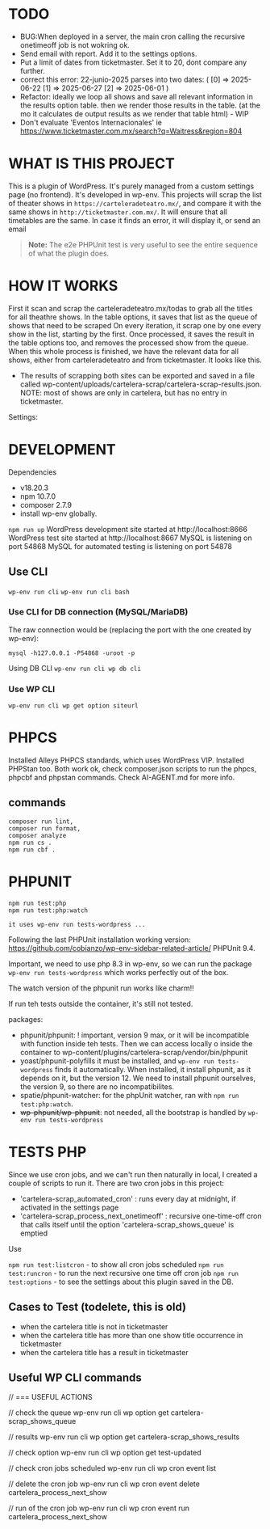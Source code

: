 TODO
===

- BUG:When deployed in a server, the main cron calling the recursive onetimeoff job is not wokring ok.
- Send email with report. Add it to the settings options.
- Put a limit of dates from ticketmaster. Set it to 20, dont compare any further.
- correct this error: 22-junio-2025 parses into two dates:
(
    [0] => 2025-06-22
    [1] => 2025-06-27
    [2] => 2025-06-01
)
- Refactor: ideally we loop all shows and save all relevant information in the results option table.
then we render those results in the table. (at the mo it calculates de output results as we render that table html) - WIP
- Don't evaluate 'Eventos Internacionales' ie https://www.ticketmaster.com.mx/search?q=Waitress&region=804

WHAT IS THIS PROJECT
===

This is a plugin of WordPress. It's purely managed from a custom settings page (no frontend).
It's developed in wp-env.
This projects will scrap the list of theater shows in `https://carteleradeteatro.mx/`,
and compare it with the same shows in `http://ticketmaster.com.mx/`.
It will ensure that all timetables are the same.
In case it finds an error, it will display it, or send an email

> **Note:** The e2e PHPUnit test is very useful to see the entire sequence of what the plugin does.

HOW IT WORKS
===

First it scan and scrap the carteleradeteatro.mx/todas to grab all the titles for all theathre shows.
In the table options, it saves that list as the queue of shows that need to be scraped
On every iteration, it scrap one by one every show in the list, starting by the first.
Once processed, it saves the result in the table options too, and removes the processed show from the queue.
When this whole process is finished, we have the relevant data for all shows, either from
carteleradeteatro and from ticketmaster. It looks like this.

- The results of scrapping both sites can be exported and saved in a file called wp-content/uploads/cartelera-scrap/cartelera-scrap-results.json.
NOTE: most of shows are only in cartelera, but has no entry in ticketmaster.

Settings:



DEVELOPMENT
===
Dependencies
- v18.20.3
- npm 10.7.0
- composer 2.7.9
- install wp-env globally.

`npm run up`
WordPress development site started at http://localhost:8666
WordPress test site started at http://localhost:8667
MySQL is listening on port 54868
MySQL for automated testing is listening on port 54878

## Use CLI

`wp-env run cli`
`wp-env run cli bash`

### Use CLI for DB connection (MySQL/MariaDB)

The raw connection would be (replacing the port with the one created by wp-env):

`mysql -h127.0.0.1 -P54868 -uroot -p`

Using DB CLI
`wp-env run cli wp db cli`

### Use WP CLI

`wp-env run cli wp get option siteurl`


PHPCS
===
Installed Alleys PHPCS standards, which uses WordPress VIP.
Installed PHPStan too.
Both work ok, check composer.json scripts to run the phpcs, phpcbf and phpstan commands.
Check AI-AGENT.md for more info.

## commands
```
composer run lint,
composer run format,
composer analyze
npm run cs .
npm run cbf .
```

# PHPUNIT

```
npm run test:php
npm run test:php:watch

it uses wp-env run tests-wordpress ...
```

Following the last PHPUnit installation working version: https://github.com/cobianzo/wp-env-sidebar-related-article/
PHPUnit 9.4.

Important, we need to use php 8.3 in wp-env, so we can run the package
`wp-env run tests-wordpress` which works perfectly out of the box.

The watch version of the phpunit run works like charm!!

If run teh tests outside the container, it's still not tested.

packages:
- phpunit/phpunit: ! important, version 9 max, or it will be incompatible with function inside teh tests.
Then we can access locally o inside the container to wp-content/plugins/cartelera-scrap/vendor/bin/phpunit
- yoast/phpunit-polyfills it must be installed, and `wp-env run tests-wordpress` finds it automatically. When installed, it install phpunit, as it depends on it, but the version 12. We need to install phpunit ourselves, the version 9, so there are no incompatibilites.
- spatie/phpunit-watcher: for the phpUnit watcher, ran with `npm run test:php:watch`.
- ~~wp-phpunit/wp-phpunit~~: not needed, all the bootstrap is handled by `wp-env run tests-wordpress`

# TESTS PHP

Since we use cron jobs, and we can't run then naturally in local, I created a couple of scripts
to run it.
There are two cron jobs in this project:
- 'cartelera-scrap_automated_cron' : runs every day at midnight, if activated in the settings page
- 'cartelera-scrap_process_next_onetimeoff' : recursive one-time-off cron that calls itself until the option 'cartelera-scrap_shows_queue' is emptied

Use

`npm run test:listcron` - to show all cron jobs scheduled
`npm run test:runcron`  - to run the next recursive one time off cron job
`npm run test:options`  - to see the settings about this plugin saved in the DB.

## Cases to Test (todelete, this is old)
- when the cartelera title is not in ticketmaster
- when the cartelera title has more than one show title occurrence in ticketmaster
- when the cartelera title has a result in ticketmaster

## Useful WP CLI commands

// === USEFUL ACTIONS

// check the queue
wp-env run cli wp option get cartelera-scrap_shows_queue

// results
wp-env run cli wp option get cartelera-scrap_shows_results

// check option
wp-env run cli wp option get test-updated

// check cron jobs scheduled
wp-env run cli wp cron event list

// delete the cron job
wp-env run cli wp cron event delete cartelera_process_next_show

// run of the cron job
wp-env run cli wp cron event run cartelera_process_next_show
